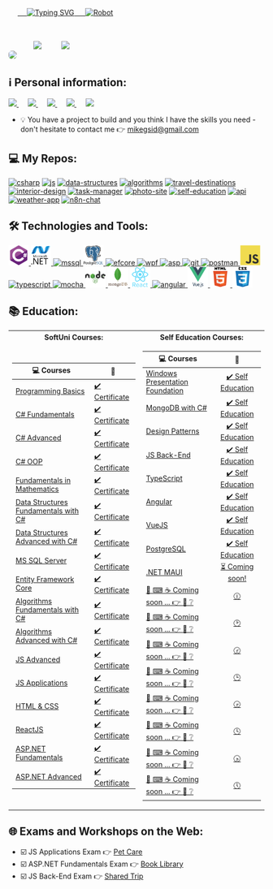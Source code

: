 <!-- 
https://readme-typing-svg.demolab.com/demo/
https://gist.github.com/rxaviers/7360908
-->

<!-- https://en.wikipedia.org/wiki/Whitespace_character#Unicode -->

<!-- Typing SVG + .NET Robot -->
<p allign="center">
    &emsp;
    <a href="https://github.com/mikegsCoder">
        &emsp;
        <img src="https://readme-typing-svg.demolab.com?font=Roboto&weight=500&size=18&pause=250&color=2B63D2&vCenter=true&multiline=true&width=670&height=100&lines=Mihail+Sidov;Software+Engineer+%7C+C%23+Full-Stack+Developer;C%23+%7C+.NET+%7C+MS-SQL+%7C+PostgreSQL+%7C+EF-Core+%7C+WPF+%7C+ASP.NET;JS+%7C+TS+%7C+Mocha+%7C+Node.js+%7C+MongoDB+%7C+ReactJS+%7C+Angular+%7C+VueJS+%7C+HTML+%7C+CSS" alt="Typing SVG" />
        &emsp;
        <img src="https://schwabencode.com/contents/logos/dotnet-robot-250px.png" alt="Robot" title=".NET Robot" width="100" height="100" />
    </a>
</p>
<br/>

<!-- Stats -->
<div>
  &emsp;
  <div>
    &emsp;&emsp;&emsp;
    <img height="155"  
    src="https://github-readme-stats.vercel.app/api?username=mikegsCoder&count_private=true&true&hide=issues&show_icons=true" style="margin: 0 0.2rem;" />
    &emsp;&emsp;
    <img height="155" 
    src="https://github-readme-stats.vercel.app/api/top-langs/?username=mikegsCoder&layout=compact" />
  </div>
  <img src="https://github-readme-activity-graph.vercel.app/graph?username=mikegsCoder&theme=github-light&hide_border=false" style="border-radius: 6px;" />
</div>

## ℹ️ Personal information: ##

<!-- Badges -->
<p allign="left" style="margin-top: 0.5rem;">
    <a href="https://mikegscoder.github.io/">
        <img src="https://img.shields.io/badge/📃-My Resume as SPA-red?style=plastic" width="auto" height="20px">
    </a>
    &emsp;
    <a href="https://www.linkedin.com/in/mihail-sidov-7a334b24a/" target="_blank" >
        <img src="https://img.shields.io/badge/in-LinkedIn-blue?style=plastic" width="auto" height="20px" margin-top="10px"/>
    </a>
    &emsp;
    <a href="mailto:mikegsid@gmail.com">
        <img src="https://img.shields.io/badge/📧-mikegsid@gmail.com-blue?style=plastic" width="auto" height="20px">
    </a>
    &emsp;
    <a href="https://softuni.bg/certificates/details/153472/e10a1751">
        <img src="https://img.shields.io/badge/📜-Back End Developer-important?style=plastic" width="auto" height="20px">
    </a>
    &emsp;
    <a href="https://softuni.bg/certificates/details/153420/65aa8f2a">
        <img src="https://img.shields.io/badge/📜-Full Stack Developer-important?style=plastic" width="auto" height="20px">
    </a>
</p>

- 💡 You have a project to build and you think I have the skills you need - don't hesitate to contact me 👉 mikegsid@gmail.com

## 💻 My Repos: ## 

[![csharp](https://github-readme-stats.vercel.app/api/pin/?username=mikegsCoder&repo=SoftUni-CSharp-Main-Program&show_owner=false)](https://github.com/mikegsCoder/SoftUni-CSharp-Main-Program)
[![js](https://github-readme-stats.vercel.app/api/pin/?username=mikegsCoder&repo=SoftUni-JavaScript-and-Front-End-Courses&show_owner=false)](https://github.com/mikegsCoder/SoftUni-JavaScript-and-Front-End-Courses)
[![data-structures](https://github-readme-stats.vercel.app/api/pin/?username=mikegsCoder&repo=Data-Structures-with-CSharp&show_owner=false)](https://github.com/mikegsCoder/Data-Structures-with-CSharp)
[![algorithms](https://github-readme-stats.vercel.app/api/pin/?username=mikegsCoder&repo=Algorithms-with-CSharp&show_owner=false)](https://github.com/mikegsCoder/Algorithms-with-CSharp)
[![travel-destinations](https://github-readme-stats.vercel.app/api/pin/?username=mikegsCoder&repo=Travel-Destinations&show_owner=false)](https://github.com/mikegsCoder/Travel-Destinations)
[![interior-design](https://github-readme-stats.vercel.app/api/pin/?username=mikegsCoder&repo=Interior-Design&show_owner=false)](https://github.com/mikegsCoder/Interior-Design)
[![task-manager](https://github-readme-stats.vercel.app/api/pin/?username=mikegsCoder&repo=Task-Manager&show_owner=false)](https://github.com/mikegsCoder/Task-Manager)
[![photo-site](https://github-readme-stats.vercel.app/api/pin/?username=mikegsCoder&repo=Photo-Site&show_owner=false)](https://github.com/mikegsCoder/Photo-Site)
[![self-education](https://github-readme-stats.vercel.app/api/pin/?username=mikegsCoder&repo=Self-Education&show_owner=false)](https://github.com/mikegsCoder/Self-Education)
[![api](https://github-readme-stats.vercel.app/api/pin/?username=mikegsCoder&repo=Minimal.API-vs-Full.API&show_owner=false)](https://github.com/mikegsCoder/Minimal.API-vs-Full.API)
[![weather-app](https://github-readme-stats.vercel.app/api/pin/?username=mikegsCoder&repo=Weather-App&show_owner=false)](https://github.com/mikegsCoder/Weather-App)
[![n8n-chat](https://github-readme-stats.vercel.app/api/pin/?username=mikegsCoder&repo=n8n-Webhook-Chat&show_owner=false)](https://github.com/mikegsCoder/n8n-Webhook-Chat)

## :hammer_and_wrench: Technologies and Tools: ##  

<!-- 
https://github.com/devicons
https://www.svgrepo.com/ 
-->

<!-- Technologies icons -->
<p allign="left">
    <!-- C# -->
    <a href="https://www.w3schools.com/cs/" target="_blank" rel="noreferrer"> <img src="https://raw.githubusercontent.com/devicons/devicon/master/icons/csharp/csharp-original.svg" alt="csharp" width="40" height="40"/> </a>
    <!-- .NET -->
    <a href="https://dotnet.microsoft.com/" target="_blank" rel="noreferrer"> <img src="https://raw.githubusercontent.com/devicons/devicon/master/icons/dot-net/dot-net-original-wordmark.svg" alt="dotnet" width="40" height="40"/> </a>
    <!-- SQL Server -->
    <a href="https://www.microsoft.com/en-us/sql-server" target="_blank" rel="noreferrer"> <img src="https://www.svgrepo.com/show/303229/microsoft-sql-server-logo.svg" alt="mssql" width="40" height="40"/> </a>
    <!-- PostgreSQL -->
    <a href="https://www.postgresql.org/" target="_blank" rel="noreferrer"> <img src="https://raw.githubusercontent.com/devicons/devicon/master/icons/postgresql/postgresql-original-wordmark.svg" alt="postgresql" width="40" height="40"/> </a>
    <!-- EF Core -->
    <a href="https://learn.microsoft.com/en-us/ef/core" target="_blank" rel="noreferrer"> <img src="https://www.fixedbuffer.com/wp-content/uploads/2018/09/EFCore.png" alt="efcore" width="40" height="40"/> </a>
    <!-- WPF -->
    <a href="https://learn.microsoft.com/en-us/dotnet/desktop/wpf" target="_blank" rel="noreferrer"> <img src="https://th.bing.com/th/id/R.0f0648ec8ac766a46bf134ac54b0482e?rik=JUJ%2b970czpo3nQ&riu=http%3a%2f%2fweblinkinfosystem.com%2fmedia%2ficons%2fWPFLogo-icon.png&ehk=A%2bXVluMwLcUinTPHahJKBm9k92jq3YHDtpERIzB9M6o%3d&risl=&pid=ImgRaw&r=0" alt="wpf" width="40" height="40"/> </a>
    <!-- ASP -->
    <a href="https://learn.microsoft.com/en-us/aspnet/core" target="_blank" rel="noreferrer"> <img src="https://pics.freeicons.io/uploads/icons/png/14621971553750220-512.png" alt="asp" width="40" height="40"/> </a>
    <!-- Git -->
    <a href="https://git-scm.com/" target="_blank" rel="noreferrer"> <img src="https://www.vectorlogo.zone/logos/git-scm/git-scm-icon.svg" alt="git" width="40" height="40"/> </a>
    <!-- Postman -->
    <a href="https://postman.com" target="_blank" rel="noreferrer"> <img src="https://www.vectorlogo.zone/logos/getpostman/getpostman-icon.svg" alt="postman" width="40" height="40"/> </a>
    <!-- JS -->
    </a> <a href="https://developer.mozilla.org/en-US/docs/Web/JavaScript" target="_blank" rel="noreferrer"> <img src="https://raw.githubusercontent.com/devicons/devicon/master/icons/javascript/javascript-original.svg" alt="javascript" width="40" height="40"/> </a>
    <!-- TS -->
    </a> <a href="https://www.typescriptlang.org/" target="_blank" rel="noreferrer"> <img src="https://upload.wikimedia.org/wikipedia/commons/thumb/4/4c/Typescript_logo_2020.svg/2048px-Typescript_logo_2020.svg.png" alt="typescript" width="40" height="40"/> </a>
    <!-- Mocha -->
    <a href="https://mochajs.org" target="_blank" rel="noreferrer"> <img src="https://www.vectorlogo.zone/logos/mochajs/mochajs-icon.svg" alt="mocha" width="40" height="40"/> </a>
    <!-- NodeJS -->
    </a> <a href="https://nodejs.org" target="_blank" rel="noreferrer"> <img src="https://raw.githubusercontent.com/devicons/devicon/master/icons/nodejs/nodejs-original-wordmark.svg" alt="nodejs" width="40" height="40"/> </a>
    <!-- MongoDB -->
    <a href="https://www.mongodb.com/" target="_blank" rel="noreferrer"> <img src="https://raw.githubusercontent.com/devicons/devicon/master/icons/mongodb/mongodb-original-wordmark.svg" alt="mongodb" width="40" height="40"/> </a>
    <!-- ReactJS -->
    </a> <a href="https://reactjs.org/" target="_blank" rel="noreferrer"> <img src="https://raw.githubusercontent.com/devicons/devicon/master/icons/react/react-original-wordmark.svg" alt="reactjs" width="40" height="40"/> </a>
    <!-- Angular -->
    <a href="https://angular.io" target="_blank" rel="noreferrer"> <img src="https://angular.io/assets/images/logos/angular/angular.svg" alt="angular" width="40" height="40"/> </a>
    <!-- Vue.JS -->
    <a href="https://vuejs.org/" target="_blank" rel="noreferrer"> <img src="https://raw.githubusercontent.com/devicons/devicon/master/icons/vuejs/vuejs-original-wordmark.svg" alt="vuejs" width="40" height="40"/> </a>
    <!-- HTML -->
    <a href="https://www.w3.org/html/" target="_blank" rel="noreferrer"> <img src="https://raw.githubusercontent.com/devicons/devicon/master/icons/html5/html5-original-wordmark.svg" alt="html5" width="40" height="40"/> </a>
    <!-- CSS -->
    <a href="https://www.w3schools.com/Css/" target="_blank" rel="noreferrer"> <img src="https://raw.githubusercontent.com/devicons/devicon/master/icons/css3/css3-original-wordmark.svg" alt="css" width="40" height="40"/> </a>
</p>

## 📚 Education: ##

<table>
<tr><th>SoftUni Courses:</th><th>Self Education Courses:</th></tr>
<tr><td>

|💻 **Courses**|:scroll:| 
|---|---|
|<a href="https://softuni.bg/trainings/3062/programming-basics-with-c-sharp-september-2020" > Programming Basics </a>   | <a href="https://softuni.bg/certificates/details/89036/928fda17"> :heavy_check_mark: Certificate</a> |
|<a href="https://softuni.bg/trainings/3213/csharp-fundamentals-january-2021"> C# Fundamentals </a>| <a href="https://softuni.bg/certificates/details/103576/f626985a"> :heavy_check_mark: Certificate</a> |
|<a href="https://softuni.bg/trainings/3343/csharp-advanced-may-2021"> C# Advanced </a>| <a href="https://softuni.bg/certificates/details/108643/f7e63eb9"> :heavy_check_mark: Certificate</a> |
|<a href="https://softuni.bg/trainings/3344/csharp-oop-june-2021"> C# OOP </a>| <a href="https://softuni.bg/certificates/details/113008/f864a93e"> :heavy_check_mark: Certificate</a> |
|<a href="https://softuni.bg/trainings/3416/fundamentals-in-mathematics-may-2021"> Fundamentals in Mathematics </a>| <a href="https://softuni.bg/certificates/details/107586/2e993b11"> :heavy_check_mark: Certificate</a> |
|<a href="https://softuni.bg/trainings/3419/data-structures-fundamentals-with-csharp-june-2021"> Data Structures Fundamentals with C# </a>| <a href="https://softuni.bg/certificates/details/110022/4c3da5ad"> :heavy_check_mark: Certificate</a> |
|<a href="https://softuni.bg/trainings/3420/data-structures-advanced-with-csharp-august-2021"> Data Structures Advanced with C# </a>| <a href="https://softuni.bg/certificates/details/113750/5a62579e"> :heavy_check_mark: Certificate</a> |
|<a href="https://softuni.bg/trainings/3531/ms-sql-september-2021"> MS SQL Server </a>| <a href="https://softuni.bg/certificates/details/113982/bdfd10f0"> :heavy_check_mark: Certificate</a> |
|<a href="https://softuni.bg/trainings/3492/entity-framework-core-october-2021"> Entity Framework Core </a>| <a href="https://softuni.bg/certificates/details/119011/23052f62">  :heavy_check_mark: Certificate</a> |
|<a href="https://softuni.bg/trainings/3637/algorithms-fundamentals-with-c-sharp-december-2021"> Algorithms Fundamentals with C# </a>| <a href="https://softuni.bg/certificates/details/123077/f9e03b4a"> :heavy_check_mark: Certificate</a> |
|<a href="https://softuni.bg/trainings/3638/algorithms-advanced-with-c-sharp-january-2022"> Algorithms Advanced with C# </a>| <a href="https://softuni.bg/certificates/details/127899/61e4eacf"> :heavy_check_mark: Certificate</a> |
|<a href="https://softuni.bg/trainings/3588/js-advanced-january-2022"> JS Advanced </a>| <a href="https://softuni.bg/certificates/details/126433/c0bb0e29"> :heavy_check_mark: Certificate</a> |
|<a href="https://softuni.bg/trainings/3589/js-applications-february-2022"> JS Applications </a>| <a href="https://softuni.bg/certificates/details/130507/8da297c6"> :heavy_check_mark: Certificate</a> |
|<a href="https://softuni.bg/trainings/3726/html-and-css-may-2022"> HTML & CSS </a>| <a href="https://softuni.bg/certificates/details/136945/49d8d54c">  :heavy_check_mark: Certificate</a> |
|<a href="https://softuni.bg/trainings/3727/reactjs-june-2022"> ReactJS </a>| <a href="https://softuni.bg/certificates/details/140622/14fe73c6">  :heavy_check_mark: Certificate</a> |
|<a href="https://softuni.bg/trainings/3853/asp-net-fundamentals-september-2022"> ASP.NET Fundamentals </a>| <a href="https://softuni.bg/certificates/details/146563/519ce2b2">  :heavy_check_mark: Certificate</a> |
|<a href="https://softuni.bg/trainings/3854/asp-net-advanced-october-2022"> ASP.NET Advanced </a>| <a href="https://softuni.bg/certificates/details/152310/35110173"> :heavy_check_mark: Certificate</a> |

</td><td>

|💻 **Courses**|:dart:| 
|---|:---:|
| <a href="https://github.com/mikegsCoder/Self-Education/tree/main/WPF">Windows Presentation Foundation</a> | <a href="https://github.com/mikegsCoder/Task-Manager"> :heavy_check_mark: Self Education</a> |
| <a href="https://github.com/mikegsCoder/Self-Education/tree/main/MongoDB-with-CSharp" >MongoDB with C#</a> | <a href="https://github.com/mikegsCoder/Task-Manager"> :heavy_check_mark: Self Education</a> |
| <a href="https://github.com/mikegsCoder/Self-Education/tree/main/Design-Patterns" >Design Patterns</a> | <a href="https://github.com/mikegsCoder/Self-Education/tree/main/Design-Patterns"> :heavy_check_mark: Self Education</a> |
| <a href="https://github.com/mikegsCoder/Self-Education/tree/main/JS-Back-End" >JS Back-End</a> | <a href="https://github.com/mikegsCoder/Self-Education/tree/main/JS-Back-End/12.%20Exams/08.%20Shared-Trip"> :heavy_check_mark: Self Education</a> |
| <a href="https://github.com/mikegsCoder/Self-Education/tree/main/TypeScript" >TypeScript</a> | <a href="https://github.com/mikegsCoder/Self-Education/tree/main/TypeScript/06.%20TypeScript-Problems-and-Solutions"> :heavy_check_mark: Self Education</a> |
| <a href="https://github.com/mikegsCoder/Self-Education/tree/main/Angular">Angular</a> | <a href="https://github.com/mikegsCoder/Photo-Site"> :heavy_check_mark: Self Education</a> |
| <a href="https://github.com/mikegsCoder/Self-Education/tree/main/VueJS">VueJS</a> | <a href="https://github.com/mikegsCoder/Photo-Site"> :heavy_check_mark: Self Education</a> |
| <a href="https://github.com/mikegsCoder/Self-Education/tree/main/PostgreSQL">PostgreSQL</a> | <a href="https://github.com/mikegsCoder/Self-Education/tree/main/PostgreSQL/08.%20Exams"> :heavy_check_mark: Self Education</a> |
| <a href="https://github.com/mikegsCoder/Self-Education/tree/main/MAUI">.NET MAUI</a> | <a href="javascript:void(0)"> :hourglass_flowing_sand:  Coming soon!</a> |
| <a href="javascript:void(0)" >📘 ⌨ ☕ Coming soon ... 👉 📅 ❔</a> | <a href="javascript:void(0)">🕧</a> |
| <a href="javascript:void(0)" >📕 ⌨ ☕ Coming soon ... 👉 📅 ❔</a> | <a href="javascript:void(0)">🕑</a> |
| <a href="javascript:void(0)" >📗 ⌨ ☕ Coming soon ... 👉 📅 ❔</a> | <a href="javascript:void(0)">🕝</a> |
| <a href="javascript:void(0)" >📙 ⌨ ☕ Coming soon ... 👉 📅 ❔</a> | <a href="javascript:void(0)">🕒</a> |
| <a href="javascript:void(0)" >📘 ⌨ ☕ Coming soon ... 👉 📅 ❔</a> | <a href="javascript:void(0)">🕞</a> |
| <a href="javascript:void(0)" >📕 ⌨ ☕ Coming soon ... 👉 📅 ❔</a> | <a href="javascript:void(0)">🕓</a> |
| <a href="javascript:void(0)" >📗 ⌨ ☕ Coming soon ... 👉 📅 ❔</a> | <a href="javascript:void(0)">🕟</a> |
| <a href="javascript:void(0)" >📙 ⌨ ☕ Coming soon ... 👉 📅 ❔</a> | <a href="javascript:void(0)">🕔</a> |

</td></tr> </table>

<!-- 
| <a href="https://github.com/mikegsCoder/Self-Education/tree/main/WPF">Windows Presentation Foundation</a> | <a href="javascript:void(0)"> :hourglass_flowing_sand:  Coming soon!</a> |
 -->

<!-- 
## 🎓 Diplomas: ##

- 📜 C# Web Developer 👉 [<a href="https://softuni.bg/certificates/details/153472/e10a1751">Diploma</a>].
- 📜 C# Full-Stack Developer 👉 [<a href="https://softuni.bg/certificates/details/153420/65aa8f2a">Diploma</a>]. 
-->

## 🌐 Exams and Workshops on the Web: ##

- ☑️ JS Applications Exam 👉 <a href="https://mikegscoder.github.io/exams/petCare/">Pet Care</a>
- ☑️ ASP.NET Fundamentals Exam 👉 <a href="http://mikegscoderasp-001-site2.atempurl.com/">Book Library</a>
- ☑️ JS Back-End Exam 👉 <a href="https://sharedtrip.onrender.com/">Shared Trip</a>
